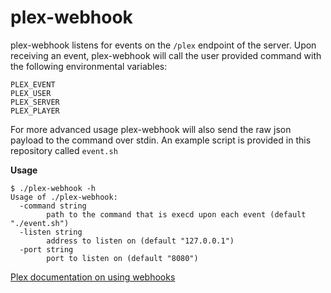 # plex-webhook

plex-webhook listens for events on the `/plex` endpoint of the server. 
Upon receiving an event, plex-webhook will call the user provided command with the
following environmental variables:

```
PLEX_EVENT
PLEX_USER
PLEX_SERVER
PLEX_PLAYER
```

For more advanced usage plex-webhook will also send the raw json payload to the command over stdin.
An example script is provided in this repository called `event.sh`



**Usage**
```
$ ./plex-webhook -h
Usage of ./plex-webhook:
  -command string
    	path to the command that is execd upon each event (default "./event.sh")
  -listen string
    	address to listen on (default "127.0.0.1")
  -port string
    	port to listen on (default "8080")
```

[Plex documentation on using webhooks](https://support.plex.tv/hc/en-us/articles/115002267687-Webhooks)
